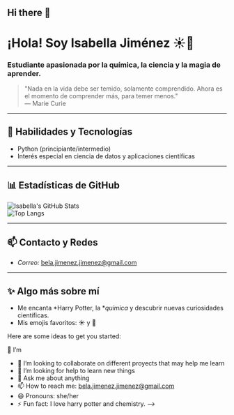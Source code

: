 ## Hi there 👋
# ¡Hola! Soy Isabella Jiménez ☀️🦦

### Estudiante apasionada por la química, la ciencia y la magia de aprender.

> "Nada en la vida debe ser temido, solamente comprendido. Ahora es el momento de comprender más, para temer menos."  
> — Marie Curie

---

## 🧠 Habilidades y Tecnologías

- Python (principiante/intermedio)
- Interés especial en ciencia de datos y aplicaciones científicas

---

## 📊 Estadísticas de GitHub

![Isabella's GitHub Stats](https://github-readme-stats.vercel.app/api?username=ibasellajmnz&show_icons=true&theme=default)  
![Top Langs](https://github-readme-stats.vercel.app/api/top-langs/?username=ibasellajmnz&layout=compact)

---

## 📫 Contacto y Redes

- *Correo:* bela.jimenez.jimenez@gmail.com

---

## ✨ Algo más sobre mí

- Me encanta *Harry Potter, la **química* y descubrir nuevas curiosidades científicas.
- Mis emojis favoritos: ☀️ y 🦦
  

Here are some ideas to get you started:

🔭 I’m
- 👯 I’m looking to collaborate on different proyects that may help me learn
- 🤔 I’m looking for help to learn new things
- 💬 Ask me about anything
- 📫 How to reach me: bela.jimenez.jimenez@gmail.com
- 😄 Pronouns: she/her
- ⚡ Fun fact: I love harry potter and chemistry.
-->
